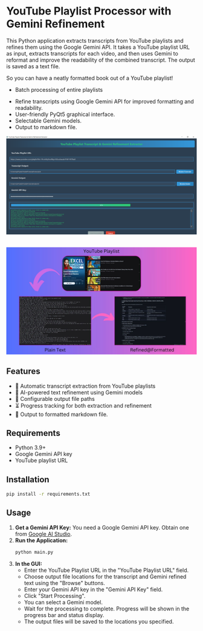 # YouTube Playlist Processor with Gemini Refinement



This Python application extracts transcripts from YouTube playlists and refines them using the Google Gemini API. It takes a YouTube playlist URL as input, extracts transcripts for each video, and then uses Gemini to reformat and improve the readability of the combined transcript. The output is saved as a text file.

So you can have a neatly formatted book out of a YouTube playlist!


- Batch processing of entire playlists
*   Refine transcripts using Google Gemini API for improved formatting and readability.
*   User-friendly PyQt5 graphical interface.
*   Selectable Gemini models.
*   Output to markdown file.


![Alt text for the image](Images/image2.png)<br><br>

![Alt text for the image](Images/image.jpg)


## Features
- 🎥 Automatic transcript extraction from YouTube playlists
- 🧠 AI-powered text refinement using Gemini models
- 📁 Configurable output file paths
- ⏳ Progress tracking for both extraction and refinement
- 📄 Output to formatted markdown file.

## Requirements
- Python 3.9+
- Google Gemini API key
- YouTube playlist URL

## Installation
```bash
pip install -r requirements.txt
```

## Usage

1.  **Get a Gemini API Key:** You need a Google Gemini API key. Obtain one from [Google AI Studio](https://ai.google.dev/gemini-api/docs/api-key).
2.  **Run the Application:**
    ```bash
    python main.py
    ```
3.  **In the GUI:**
    *   Enter the YouTube Playlist URL in the "YouTube Playlist URL" field.
    *   Choose output file locations for the transcript and Gemini refined text using the "Browse" buttons.
    *   Enter your Gemini API key in the "Gemini API Key" field.
    *   Click "Start Processing".
    *   You can select a Gemini model.
    *   Wait for the processing to complete. Progress will be shown in the progress bar and status display.
    *   The output files will be saved to the locations you specified.
